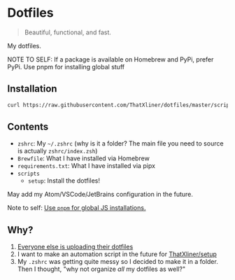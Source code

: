 # Dotfiles

> Beautiful, functional, and fast.

My dotfiles.

NOTE TO SELF: If a package is available on Homebrew and PyPi, prefer PyPi. Use pnpm for installing global stuff
## Installation

```sh
curl https://raw.githubusercontent.com/ThatXliner/dotfiles/master/scripts/setup | zsh
```

## Contents

- `zshrc`: My `~/.zshrc` (why is it a folder? The main file you need to source is actually `zshrc/index.zsh`)
- `Brewfile`: What I have installed via Homebrew
- `requirements.txt`: What I have installed via pipx
- `scripts`
  - `setup`: Install the dotfiles!

May add my Atom/VSCode/JetBrains configuration in the future.

Note to self: [Use `pnpm` for global JS installations.](https://gist.github.com/cometkim/eb2842d67b40e583e4886e9b897a6af0)

## Why?

1. [Everyone else is uploading their dotfiles](https://github.com/search?q=dotfiles)
2. I want to make an automation script in the future for [ThatXliner/setup](https://github.com/ThatXliner/setup)
3. My `.zshrc` was getting quite messy so I decided to make it in a folder. Then I thought, "why not organize _all_ my dotfiles as well?"
